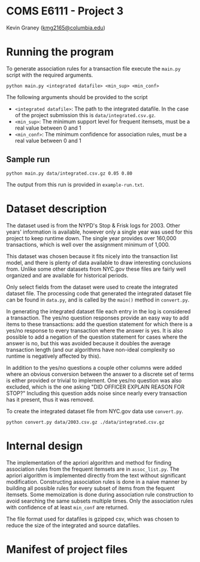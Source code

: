 COMS E6111 - Project 3
======================
Kevin Graney (kmg2165@columbia.edu)

# Running the program
To generate association rules for a transaction file execute the `main.py`
script with the required arguments.
```
python main.py <integrated datafile> <min_sup> <min_conf>
```
The following arguments should be provided to the script
* `<integrated datafile>`: The path to the integrated datafile.  In the case of
  the project submission this is `data/integrated.csv.gz`.
* `<min_sup>`: The minimum support level for frequent itemsets, must be a real
  value between 0 and 1
* `<min_conf>`: The minimum confidence for association rules, must be a real
  value between 0 and 1

## Sample run
```
python main.py data/integrated.csv.gz 0.05 0.80
```
The output from this run is provided in `example-run.txt`.

# Dataset description
The dataset used is from the NYPD's Stop & Frisk logs for 2003.  Other years'
information is available, however only a single year was used for this project
to keep runtime down.  The single year provides over 160,000 transactions, which
is well over the assignment minimum of 1,000.

This dataset was chosen because it fits nicely into the transaction list model,
and there is plenty of data available to draw interesting conclusions from.
Unlike some other datasets from NYC.gov these files are fairly well organized
and are available for historical periods.

Only select fields from the dataset were used to create the integrated dataset
file.  The processing code that generated the integrated dataset file can
be found in `data.py`, and is called by the `main()` method in `convert.py`.

In generating the integrated dataset file each entry in the log is considered
a transaction.  The yes/no question responses provide an easy way to add items
to these transactions: add the question statement for which there is a yes/no
response to every transaction where the answer is yes.  It is also possible
to add a negation of the question statement for cases where the answer is no,
but this was avoided because it doubles the average transaction length (and
our algorithms have non-ideal complexity so runtime is negatively affected
by this).

In addition to the yes/no questions a couple other columns were added where
an obvious conversion between the answer to a discrete set of terms is either
provided or trivial to implement.  One yes/no question was also excluded,
which is the one asking "DID OFFICER EXPLAIN REASON FOR STOP?"  Including this
question adds noise since nearly every transaction has it present, thus it
was removed.

To create the integrated dataset file from NYC.gov data use `convert.py`.
```
python convert.py data/2003.csv.gz ./data/integrated.csv.gz
```

# Internal design
The implementation of the apriori algorithm and method for finding association
rules from the frequent itemsets are in `assoc_list.py`.  The apriori algorithm
is implemented directly from the text without significant modification.
Constructing association rules is done in a naive manner by building
all possible rules for every subset of items from the fequent itemsets.
Some memoization is done during association rule construction to avoid
searching the same subsets multiple times.  Only the association rules with
confidence of at least `min_conf` are returned.

The file format used for datafiles is gzipped csv, which was chosen to reduce
the size of the integrated and source datafiles.

# Manifest of project files


